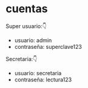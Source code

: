 # cuentas

Super usuario:👇
- usuario: admin
- contraseña: superclave123

Secretaria:👇
- usuario: secretaria
- contraseña: lectura123